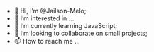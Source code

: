 - 👋 Hi, I’m @Jailson-Melo;
- 👀 I’m interested in ...
- 🌱 I’m currently learning JavaScript;
- 💞️ I’m looking to collaborate on small projects;
- 📫 How to reach me ...

<!---
JMCrazy/JMCrazy is a ✨ special ✨ repository because its `README.md` (this file) appears on your GitHub profile.
You can click the Preview link to take a look at your changes.
--->
